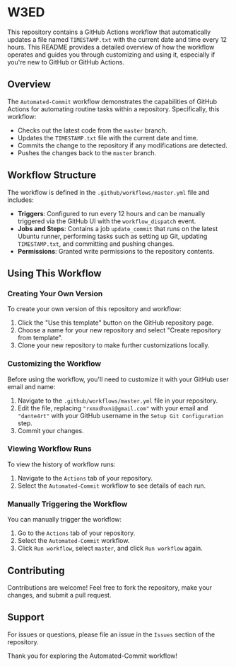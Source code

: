 # W3ED

This repository contains a GitHub Actions workflow that automatically updates a file named `TIMESTAMP.txt` with the current date and time every 12 hours. This README provides a detailed overview of how the workflow operates and guides you through customizing and using it, especially if you're new to GitHub or GitHub Actions.

## Overview

The `Automated-Commit` workflow demonstrates the capabilities of GitHub Actions for automating routine tasks within a repository. Specifically, this workflow:

- Checks out the latest code from the `master` branch.
- Updates the `TIMESTAMP.txt` file with the current date and time.
- Commits the change to the repository if any modifications are detected.
- Pushes the changes back to the `master` branch.

## Workflow Structure

The workflow is defined in the `.github/workflows/master.yml` file and includes:

- **Triggers**: Configured to run every 12 hours and can be manually triggered via the GitHub UI with the `workflow_dispatch` event.
- **Jobs and Steps**: Contains a job `update_commit` that runs on the latest Ubuntu runner, performing tasks such as setting up Git, updating `TIMESTAMP.txt`, and committing and pushing changes.
- **Permissions**: Granted write permissions to the repository contents.

## Using This Workflow

### Creating Your Own Version

To create your own version of this repository and workflow:

1. Click the "Use this template" button on the GitHub repository page.
2. Choose a name for your new repository and select "Create repository from template".
3. Clone your new repository to make further customizations locally.

### Customizing the Workflow

Before using the workflow, you'll need to customize it with your GitHub user email and name:

1. Navigate to the `.github/workflows/master.yml` file in your repository.
2. Edit the file, replacing `"rxmxdhxni@gmail.com"` with your email and `"dante4rt"` with your GitHub username in the `Setup Git Configuration` step.
3. Commit your changes.

### Viewing Workflow Runs

To view the history of workflow runs:

1. Navigate to the `Actions` tab of your repository.
2. Select the `Automated-Commit` workflow to see details of each run.

### Manually Triggering the Workflow

You can manually trigger the workflow:

1. Go to the `Actions` tab of your repository.
2. Select the `Automated-Commit` workflow.
3. Click `Run workflow`, select `master`, and click `Run workflow` again.

## Contributing

Contributions are welcome! Feel free to fork the repository, make your changes, and submit a pull request.

## Support

For issues or questions, please file an issue in the `Issues` section of the repository.

Thank you for exploring the Automated-Commit workflow!
